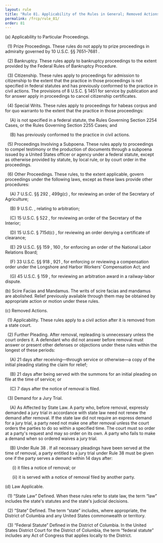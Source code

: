 ```yaml
---
layout: rule
title: "Rule 81. Applicability of the Rules in General; Removed Actions"
permalink: /frcp/rule_81/
order: 81
---
```


(a) Applicability to Particular Proceedings.


&nbsp;&nbsp;(1) Prize Proceedings. These rules do not apply to prize proceedings in admiralty governed by 10 U.S.C. §§ 7651–7681 .


&nbsp;&nbsp;(2) Bankruptcy. These rules apply to bankruptcy proceedings to the extent provided by the Federal Rules of Bankruptcy Procedure.


&nbsp;&nbsp;(3) Citizenship. These rules apply to proceedings for admission to citizenship to the extent that the practice in those proceedings is not specified in federal statutes and has previously conformed to the practice in civil actions. The provisions of 8 U.S.C. § 1451 for service by publication and for answer apply in proceedings to cancel citizenship certificates.


&nbsp;&nbsp;(4) Special Writs. These rules apply to proceedings for habeas corpus and for quo warranto to the extent that the practice in those proceedings:


&nbsp;&nbsp;&nbsp;&nbsp;(A) is not specified in a federal statute, the Rules Governing Section 2254 Cases, or the Rules Governing Section 2255 Cases; and


&nbsp;&nbsp;&nbsp;&nbsp;(B) has previously conformed to the practice in civil actions.


&nbsp;&nbsp;(5) Proceedings Involving a Subpoena. These rules apply to proceedings to compel testimony or the production of documents through a subpoena issued by a United States officer or agency under a federal statute, except as otherwise provided by statute, by local rule, or by court order in the proceedings.


&nbsp;&nbsp;(6) Other Proceedings. These rules, to the extent applicable, govern proceedings under the following laws, except as these laws provide other procedures:


&nbsp;&nbsp;&nbsp;&nbsp;(A) 7 U.S.C. §§ 292 , 499g(c) , for reviewing an order of the Secretary of Agriculture;


&nbsp;&nbsp;&nbsp;&nbsp;(B) 9 U.S.C. , relating to arbitration;


&nbsp;&nbsp;&nbsp;&nbsp;(C) 15 U.S.C. § 522 , for reviewing an order of the Secretary of the Interior;


&nbsp;&nbsp;&nbsp;&nbsp;(D) 15 U.S.C. § 715d(c) , for reviewing an order denying a certificate of clearance;


&nbsp;&nbsp;&nbsp;&nbsp;(E) 29 U.S.C. §§ 159 , 160 , for enforcing an order of the National Labor Relations Board;


&nbsp;&nbsp;&nbsp;&nbsp;(F) 33 U.S.C. §§ 918 , 921 , for enforcing or reviewing a compensation order under the Longshore and Harbor Workers’ Compensation Act; and


&nbsp;&nbsp;&nbsp;&nbsp;(G) 45 U.S.C. § 159 , for reviewing an arbitration award in a railway-labor dispute.


(b) Scire Facias and Mandamus. The writs of scire facias and mandamus are abolished. Relief previously available through them may be obtained by appropriate action or motion under these rules.


(c) Removed Actions.


&nbsp;&nbsp;(1) Applicability. These rules apply to a civil action after it is removed from a state court.


&nbsp;&nbsp;(2) Further Pleading. After removal, repleading is unnecessary unless the court orders it. A defendant who did not answer before removal must answer or present other defenses or objections under these rules within the longest of these periods:


&nbsp;&nbsp;&nbsp;&nbsp;(A) 21 days after receiving—through service or otherwise—a copy of the initial pleading stating the claim for relief;


&nbsp;&nbsp;&nbsp;&nbsp;(B) 21 days after being served with the summons for an initial pleading on file at the time of service; or


&nbsp;&nbsp;&nbsp;&nbsp;(C) 7 days after the notice of removal is filed.


&nbsp;&nbsp;(3) Demand for a Jury Trial.


&nbsp;&nbsp;&nbsp;&nbsp;(A) As Affected by State Law. A party who, before removal, expressly demanded a jury trial in accordance with state law need not renew the demand after removal. If the state law did not require an express demand for a jury trial, a party need not make one after removal unless the court orders the parties to do so within a specified time. The court must so order at a party's request and may so order on its own. A party who fails to make a demand when so ordered waives a jury trial.


&nbsp;&nbsp;&nbsp;&nbsp;(B) Under Rule 38 . If all necessary pleadings have been served at the time of removal, a party entitled to a jury trial under Rule 38 must be given one if the party serves a demand within 14 days after:


&nbsp;&nbsp;&nbsp;&nbsp;&nbsp;&nbsp;(i) it files a notice of removal; or


&nbsp;&nbsp;&nbsp;&nbsp;&nbsp;&nbsp;(ii) it is served with a notice of removal filed by another party.


(d) Law Applicable.


&nbsp;&nbsp;(1) “State Law” Defined. When these rules refer to state law, the term “law” includes the state's statutes and the state's judicial decisions.


&nbsp;&nbsp;(2) “State” Defined. The term “state” includes, where appropriate, the District of Columbia and any United States commonwealth or territory.


&nbsp;&nbsp;(3) “Federal Statute” Defined in the District of Columbia. In the United States District Court for the District of Columbia, the term “federal statute” includes any Act of Congress that applies locally to the District.
